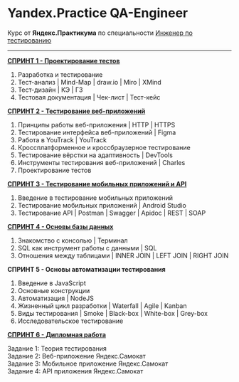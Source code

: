 # Yandex.Practice QA-Engineer

Курс от **Яндекс.Практикума** по специальности [Инженер по тестированию](practicum.yandex.ru/profile/qa-engineer)

***

**[СПРИНТ 1 - Проектирование тестов](https://github.com/KateSibi/Yandex.Practice-QA-Engineer/tree/main/Спринт%201)**

1) Разработка и тестирование
2) Тест-анализ | Mind-Map | draw.io | Miro | XMind
3) Тест-дизайн | КЭ | ГЗ
4) Тестовая документация | Чек-лист | Тест-кейс

**[СПРИНТ 2 - Тестирование веб-приложений](https://github.com/KateSibi/Yandex.Practice-QA-Engineer/tree/main/Спринт%202)**

1) Принципы работы веб-приложения | HTTP | HTTPS
2) Тестирование интерфейса веб-приложений | Figma
3) Работа в YouTrack | YouTrack
4) Кроссплатформенное и кроссбраузерное тестирование
5) Тестирование вёрстки на адаптивность | DevTools
6) Инструменты тестирования веб-приложений | Charles
7) Проектирование тестов

**[СПРИНТ 3 - Тестирование мобильных приложений и API](https://github.com/KateSibi/Yandex.Practice-QA-Engineer/tree/main/Спринт%203)**

1) Введение в тестирование мобильных приложений
2) Тестирование мобильных приложений | Android Studio
3) Тестирование API | Postman | Swagger | Apidoc | REST | SOAP

**[СПРИНТ 4 - Основы базы данных](https://github.com/KateSibi/Yandex.Practice-QA-Engineer/tree/main/Спринт%204)**

1) Знакомство с консолью | Терминал
2) SQL как инструмент работы с данными | SQL
3) Отношения между таблицами | INNER JOIN | LEFT JOIN | RIGHT JOIN

**СПРИНТ 5 - Основы автоматизации тестирования**

1) Введение в JavaScript
2) Основные конструкции
3) Автоматизация | NodeJS
4) Жизненный цикл разработки | Waterfall | Agile | Kanban
5) Виды тестирования | Smoke | Black-box | White-box | Grey-box
6) Исследовательское тестирование

**[СПРИНТ 6 - Дипломная работа](https://github.com/KateSibi/Yandex.Practice-QA-Engineer/tree/main/Диплом)**

Задание 1: Теория тестирования  
Задание 2: Веб-приложение Яндекс.Самокат  
Задание 3: Мобильное приложение Яндекс.Самокат  
Задание 4: API приложения Яндекс.Самокат  
